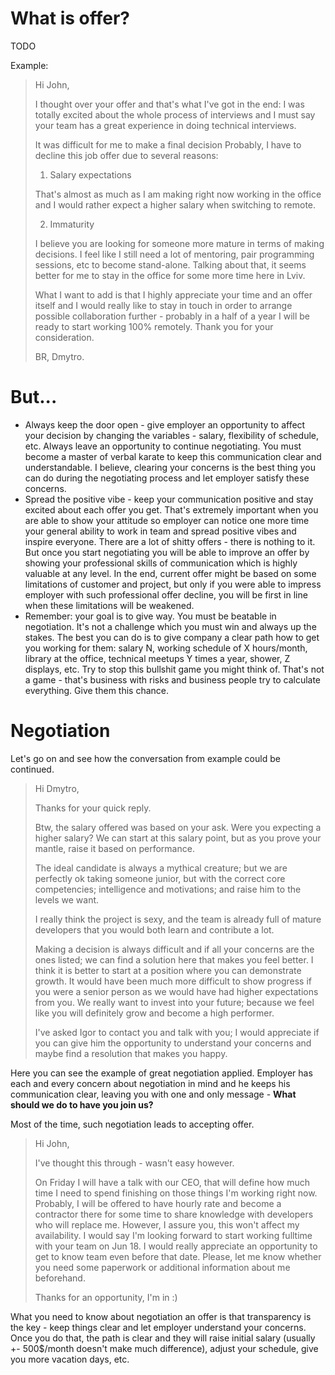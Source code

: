 # What is offer?
TODO

Example:
> Hi John, 
>
> I thought over your offer and that's what I've got in the end:
> I was totally excited about the whole process of interviews and I must say your team has a great experience in doing technical interviews. 
> 
> It was difficult for me to make a final decision
> Probably, I have to decline this job offer due to several reasons:
> 1. Salary expectations
>  
> That's almost as much as I am making right now working in the office and I would rather expect a higher salary when switching to remote.
>
> 2. Immaturity
>
>I believe you are looking for someone more mature in terms of making decisions. I feel like I still need a lot of mentoring, pair programming sessions, etc to become stand-alone. Talking about that, it seems better for me to stay in the office for some more time here in Lviv.
> 
> 
> What I want to add is that I highly appreciate your time and an offer itself and I would really like to stay in touch in order to arrange possible collaboration further - probably in a half of a year I will be ready to start working 100% remotely. Thank you for your consideration. 
> 
> BR,
> Dmytro.

# But...
* Always keep the door open - give employer an opportunity to affect your decision by changing the variables - salary, flexibility of schedule, etc. Always leave an opportunity to continue negotiating. You must become a master of verbal karate to keep this communication clear and understandable. I believe, clearing your concerns is the best thing you can do during the negotiating process and let employer satisfy these concerns.
* Spread the positive vibe - keep your communication positive and stay excited about each offer you get. That's extremely important when you are able to show your attitude so employer can notice one more time your general ability to work in team and spread positive vibes and inspire everyone. There are a lot of shitty offers - there is nothing to it. But once you start negotiating you will be able to improve an offer by showing your professional skills of communication which is highly valuable at any level. In the end, current offer might be based on some limitations of customer and project, but only if you were able to impress employer with such professional offer decline, you will be first in line when these limitations will be weakened. 
* Remember: your goal is to give way. You must be beatable in negotiation. It's not a challenge which you must win and always up the stakes. The best you can do is to give company a clear path how to get you working for them: salary N, working schedule of X hours/month, library at the office, technical meetups Y times a year, shower, Z displays, etc. Try to stop this bullshit game you might think of. That's not a game - that's business with risks and business people try to calculate everything. Give them this chance.

# Negotiation
Let's go on and see how the conversation from example could be continued.

> Hi Dmytro,
> 
> Thanks for your quick reply. 
> 
> Btw, the salary offered was based on your ask. Were you expecting a higher salary? We can start at this salary point, but as you prove your mantle, raise it based on performance.
> 
> The ideal candidate is always a mythical creature; but we are perfectly ok taking someone junior, but with the correct core competencies; intelligence and motivations; and raise him to the levels we want.
> 
> I really think the project is sexy, and the team is already full of mature developers that you would both learn and contribute a lot.
> 
> Making a decision is always difficult and if all your concerns are the ones listed; we can find a solution here that makes you feel better.
> I think it is better to start at a position where you can demonstrate growth. It would have been much more difficult to show progress if you were a senior person as we would have had higher expectations from you. 
> We really want to invest into your future; because we feel like you will definitely grow and become a high performer.
> 
> I've asked Igor to contact you and talk with you; I would appreciate if you can give him the opportunity to understand your concerns and maybe find a resolution that makes you happy. 

Here you can see the example of great negotiation applied. Employer has each and every concern about negotiation in mind and he keeps his communication clear, leaving you with one and only message - **What should we do to have you join us?**

Most of the time, such negotiation leads to accepting offer. 
> Hi John, 
> 
> I've thought this through - wasn't easy however. 
> 
> On Friday I will have a talk with our CEO, that will define how much time I need to spend finishing on those things I'm working right now. Probably, I will be offered to have hourly rate and become a contractor there for some time to share knowledge with developers who will replace me. However, I assure you, this won't affect my availability. I would say I'm looking forward to start working fulltime with your team on Jun 18. I would really appreciate an opportunity to get to know team even before that date. Please, let me know whether you need some paperwork or additional information about me beforehand.
> 
> Thanks for an opportunity, I'm in :) 

What you need to know about negotiation an offer is that transparency is the key - keep things clear and let employer understand your concerns. Once you do that, the path is clear and they will raise initial salary (usually +- 500$/month doesn't make much difference), adjust your schedule, give you more vacation days, etc. 
